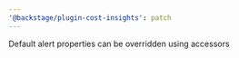 ```yaml
---
'@backstage/plugin-cost-insights': patch
---
```


Default alert properties can be overridden using accessors
